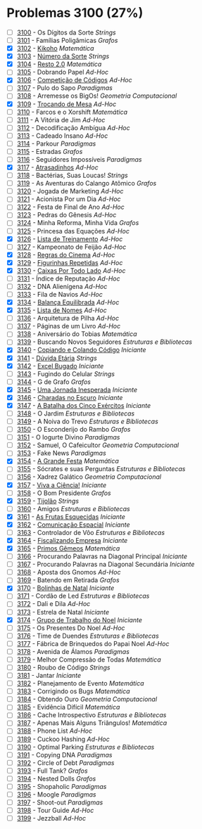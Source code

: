 # Problemas 3100 (27%)

  - [ ]  [3100](https://www.beecrowd.com.br/judge/pt/problems/view/3100) - Os Dígitos da Sorte *Strings*
  - [ ]  [3101](https://www.beecrowd.com.br/judge/pt/problems/view/3101) - Famílias Poligâmicas *Grafos*
  - [x]  [3102](https://www.beecrowd.com.br/judge/pt/problems/view/3102) - [Kikoho](https://github.com/potigol/uoj-potigol/blob/master/src/3100/3102.poti) *Matemática*
  - [x]  [3103](https://www.beecrowd.com.br/judge/pt/problems/view/3103) - [Número da Sorte](https://github.com/potigol/uoj-potigol/blob/master/src/3100/3103.poti) *Strings*
  - [x]  [3104](https://www.beecrowd.com.br/judge/pt/problems/view/3104) - [Resto 2.0](https://github.com/potigol/uoj-potigol/blob/master/src/3100/3104.poti) *Matemática*
  - [ ]  [3105](https://www.beecrowd.com.br/judge/pt/problems/view/3105) - Dobrando Papel *Ad-Hoc*
  - [x]  [3106](https://www.beecrowd.com.br/judge/pt/problems/view/3106) - [Competição de Códigos](https://github.com/potigol/uoj-potigol/blob/master/src/3100/3106.poti) *Ad-Hoc*
  - [ ]  [3107](https://www.beecrowd.com.br/judge/pt/problems/view/3107) - Pulo do Sapo *Paradigmas*
  - [ ]  [3108](https://www.beecrowd.com.br/judge/pt/problems/view/3108) - Arremesse os BigOs! *Geometria Computacional*
  - [x]  [3109](https://www.beecrowd.com.br/judge/pt/problems/view/3109) - [Trocando de Mesa](https://github.com/potigol/uoj-potigol/blob/master/src/3100/3109.poti) *Ad-Hoc*
  - [ ]  [3110](https://www.beecrowd.com.br/judge/pt/problems/view/3110) - Farcos e o Xorshift *Matemática*
  - [ ]  [3111](https://www.beecrowd.com.br/judge/pt/problems/view/3111) - A Vitória de Jim *Ad-Hoc*
  - [ ]  [3112](https://www.beecrowd.com.br/judge/pt/problems/view/3112) - Decodificação Ambígua *Ad-Hoc*
  - [ ]  [3113](https://www.beecrowd.com.br/judge/pt/problems/view/3113) - Cadeado Insano *Ad-Hoc*
  - [ ]  [3114](https://www.beecrowd.com.br/judge/pt/problems/view/3114) - Parkour *Paradigmas*
  - [ ]  [3115](https://www.beecrowd.com.br/judge/pt/problems/view/3115) - Estradas *Grafos*
  - [ ]  [3116](https://www.beecrowd.com.br/judge/pt/problems/view/3116) - Seguidores Impossíveis *Paradigmas*
  - [x]  [3117](https://www.beecrowd.com.br/judge/pt/problems/view/3117) - [Atrasadinhos](https://github.com/potigol/uoj-potigol/blob/master/src/3100/3117.poti) *Ad-Hoc*
  - [ ]  [3118](https://www.beecrowd.com.br/judge/pt/problems/view/3118) - Bactérias, Suas Loucas! *Strings*
  - [ ]  [3119](https://www.beecrowd.com.br/judge/pt/problems/view/3119) - As Aventuras do Calango Atômico *Grafos*
  - [ ]  [3120](https://www.beecrowd.com.br/judge/pt/problems/view/3120) - Jogada de Marketing *Ad-Hoc*
  - [ ]  [3121](https://www.beecrowd.com.br/judge/pt/problems/view/3121) - Acionista Por um Dia *Ad-Hoc*
  - [ ]  [3122](https://www.beecrowd.com.br/judge/pt/problems/view/3122) - Festa de Final de Ano *Ad-Hoc*
  - [ ]  [3123](https://www.beecrowd.com.br/judge/pt/problems/view/3123) - Pedras do Gênesis *Ad-Hoc*
  - [ ]  [3124](https://www.beecrowd.com.br/judge/pt/problems/view/3124) - Minha Reforma, Minha Vida *Grafos*
  - [ ]  [3125](https://www.beecrowd.com.br/judge/pt/problems/view/3125) - Princesa das Equações *Ad-Hoc*
  - [x]  [3126](https://www.beecrowd.com.br/judge/pt/problems/view/3126) - [Lista de Treinamento](https://github.com/potigol/uoj-potigol/blob/master/src/3100/3126.poti) *Ad-Hoc*
  - [ ]  [3127](https://www.beecrowd.com.br/judge/pt/problems/view/3127) - Kampeonato de Feijão *Ad-Hoc*
  - [x]  [3128](https://www.beecrowd.com.br/judge/pt/problems/view/3128) - [Regras do Cinema](https://github.com/potigol/uoj-potigol/blob/master/src/3100/3128.poti) *Ad-Hoc*
  - [x]  [3129](https://www.beecrowd.com.br/judge/pt/problems/view/3129) - [Figurinhas Repetidas](https://github.com/potigol/uoj-potigol/blob/master/src/3100/3129.poti) *Ad-Hoc*
  - [x]  [3130](https://www.beecrowd.com.br/judge/pt/problems/view/3130) - [Caixas Por Todo Lado](https://github.com/potigol/uoj-potigol/blob/master/src/3100/3130.poti) *Ad-Hoc*
  - [ ]  [3131](https://www.beecrowd.com.br/judge/pt/problems/view/3131) - Índice de Reputação *Ad-Hoc*
  - [ ]  [3132](https://www.beecrowd.com.br/judge/pt/problems/view/3132) - DNA Alienígena *Ad-Hoc*
  - [ ]  [3133](https://www.beecrowd.com.br/judge/pt/problems/view/3133) - Fila de Navios *Ad-Hoc*
  - [x]  [3134](https://www.beecrowd.com.br/judge/pt/problems/view/3134) - [Balança Equilibrada](https://github.com/potigol/uoj-potigol/blob/master/src/3100/3134.poti) *Ad-Hoc*
  - [x]  [3135](https://www.beecrowd.com.br/judge/pt/problems/view/3135) - [Lista de Nomes](https://github.com/potigol/uoj-potigol/blob/master/src/3100/3135.poti) *Ad-Hoc*
  - [ ]  [3136](https://www.beecrowd.com.br/judge/pt/problems/view/3136) - Arquitetura de Pilha *Ad-Hoc*
  - [ ]  [3137](https://www.beecrowd.com.br/judge/pt/problems/view/3137) - Páginas de um Livro *Ad-Hoc*
  - [ ]  [3138](https://www.beecrowd.com.br/judge/pt/problems/view/3138) - Aniversário do Tobias *Matemática*
  - [ ]  [3139](https://www.beecrowd.com.br/judge/pt/problems/view/3139) - Buscando Novos Seguidores *Estruturas e Bibliotecas*
  - [x]  [3140](https://www.beecrowd.com.br/judge/pt/problems/view/3140) - [Copiando e Colando Código](https://github.com/potigol/uoj-potigol/blob/master/src/3100/3140.poti) *Iniciante*
  - [x]  [3141](https://www.beecrowd.com.br/judge/pt/problems/view/3141) - [Dúvida Etária](https://github.com/potigol/uoj-potigol/blob/master/src/3100/3141.poti) *Strings*
  - [x]  [3142](https://www.beecrowd.com.br/judge/pt/problems/view/3142) - [Excel Bugado](https://github.com/potigol/uoj-potigol/blob/master/src/3100/3142.poti) *Iniciante*
  - [ ]  [3143](https://www.beecrowd.com.br/judge/pt/problems/view/3143) - Fugindo do Celular *Strings*
  - [ ]  [3144](https://www.beecrowd.com.br/judge/pt/problems/view/3144) - G de Grafo *Grafos*
  - [x]  [3145](https://www.beecrowd.com.br/judge/pt/problems/view/3145) - [Uma Jornada Inesperada](https://github.com/potigol/uoj-potigol/blob/master/src/3100/3145.poti) *Iniciante*
  - [x]  [3146](https://www.beecrowd.com.br/judge/pt/problems/view/3146) - [Charadas no Escuro](https://github.com/potigol/uoj-potigol/blob/master/src/3100/3146.poti) *Iniciante*
  - [x]  [3147](https://www.beecrowd.com.br/judge/pt/problems/view/3147) - [A Batalha dos Cinco Exércitos](https://github.com/potigol/uoj-potigol/blob/master/src/3100/3147.poti) *Iniciante*
  - [ ]  [3148](https://www.beecrowd.com.br/judge/pt/problems/view/3148) - O Jardim *Estruturas e Bibliotecas*
  - [ ]  [3149](https://www.beecrowd.com.br/judge/pt/problems/view/3149) - A Noiva do Trevo *Estruturas e Bibliotecas*
  - [ ]  [3150](https://www.beecrowd.com.br/judge/pt/problems/view/3150) - O Esconderijo do Rambo *Grafos*
  - [ ]  [3151](https://www.beecrowd.com.br/judge/pt/problems/view/3151) - O Iogurte Divino *Paradigmas*
  - [ ]  [3152](https://www.beecrowd.com.br/judge/pt/problems/view/3152) - Samuel, O Cafeicultor *Geometria Computacional*
  - [ ]  [3153](https://www.beecrowd.com.br/judge/pt/problems/view/3153) - Fake News *Paradigmas*
  - [x]  [3154](https://www.beecrowd.com.br/judge/pt/problems/view/3154) - [A Grande Festa](https://github.com/potigol/uoj-potigol/blob/master/src/3100/3154.poti) *Matemática*
  - [ ]  [3155](https://www.beecrowd.com.br/judge/pt/problems/view/3155) - Sócrates e suas Perguntas *Estruturas e Bibliotecas*
  - [ ]  [3156](https://www.beecrowd.com.br/judge/pt/problems/view/3156) - Xadrez Galático *Geometria Computacional*
  - [x]  [3157](https://www.beecrowd.com.br/judge/pt/problems/view/3157) - [Viva a Ciência!](https://github.com/potigol/uoj-potigol/blob/master/src/3100/3157.poti) *Iniciante*
  - [ ]  [3158](https://www.beecrowd.com.br/judge/pt/problems/view/3158) - O Bom Presidente *Grafos*
  - [x]  [3159](https://www.beecrowd.com.br/judge/pt/problems/view/3159) - [Tijolão](https://github.com/potigol/uoj-potigol/blob/master/src/3100/3159.poti) *Strings*
  - [ ]  [3160](https://www.beecrowd.com.br/judge/pt/problems/view/3160) - Amigos *Estruturas e Bibliotecas*
  - [x]  [3161](https://www.beecrowd.com.br/judge/pt/problems/view/3161) - [As Frutas Esquecidas](https://github.com/potigol/uoj-potigol/blob/master/src/3100/3161.poti) *Iniciante*
  - [x]  [3162](https://www.beecrowd.com.br/judge/pt/problems/view/3162) - [Comunicação Espacial](https://github.com/potigol/uoj-potigol/blob/master/src/3100/3162.poti) *Iniciante*
  - [ ]  [3163](https://www.beecrowd.com.br/judge/pt/problems/view/3163) - Controlador de Vôo *Estruturas e Bibliotecas*
  - [x]  [3164](https://www.beecrowd.com.br/judge/pt/problems/view/3164) - [Fiscalizando Empresa](https://github.com/potigol/uoj-potigol/blob/master/src/3100/3164.poti) *Iniciante*
  - [x]  [3165](https://www.beecrowd.com.br/judge/pt/problems/view/3165) - [Primos Gêmeos](https://github.com/potigol/uoj-potigol/blob/master/src/3100/3165.poti) *Matemática*
  - [ ]  [3166](https://www.beecrowd.com.br/judge/pt/problems/view/3166) - Procurando Palavras na Diagonal Principal *Iniciante*
  - [ ]  [3167](https://www.beecrowd.com.br/judge/pt/problems/view/3167) - Procurando Palavras na Diagonal Secundária *Iniciante*
  - [ ]  [3168](https://www.beecrowd.com.br/judge/pt/problems/view/3168) - Aposta dos Gnomos *Ad-Hoc*
  - [ ]  [3169](https://www.beecrowd.com.br/judge/pt/problems/view/3169) - Batendo em Retirada *Grafos*
  - [x]  [3170](https://www.beecrowd.com.br/judge/pt/problems/view/3170) - [Bolinhas de Natal](https://github.com/potigol/uoj-potigol/blob/master/src/3100/3170.poti) *Iniciante*
  - [ ]  [3171](https://www.beecrowd.com.br/judge/pt/problems/view/3171) - Cordão de Led *Estruturas e Bibliotecas*
  - [ ]  [3172](https://www.beecrowd.com.br/judge/pt/problems/view/3172) - Dali e Dila *Ad-Hoc*
  - [ ]  [3173](https://www.beecrowd.com.br/judge/pt/problems/view/3173) - Estrela de Natal *Iniciante*
  - [x]  [3174](https://www.beecrowd.com.br/judge/pt/problems/view/3174) - [Grupo de Trabalho do Noel](https://github.com/potigol/uoj-potigol/blob/master/src/3100/3174.poti) *Iniciante*
  - [ ]  [3175](https://www.beecrowd.com.br/judge/pt/problems/view/3175) - Os Presentes Do Noel *Ad-Hoc*
  - [ ]  [3176](https://www.beecrowd.com.br/judge/pt/problems/view/3176) - Time de Duendes *Estruturas e Bibliotecas*
  - [ ]  [3177](https://www.beecrowd.com.br/judge/pt/problems/view/3177) - Fábrica de Brinquedos do Papai Noel *Ad-Hoc*
  - [ ]  [3178](https://www.beecrowd.com.br/judge/pt/problems/view/3178) - Avenida de Álamos *Paradigmas*
  - [ ]  [3179](https://www.beecrowd.com.br/judge/pt/problems/view/3179) - Melhor Compressão de Todas *Matemática*
  - [ ]  [3180](https://www.beecrowd.com.br/judge/pt/problems/view/3180) - Roubo de Código *Strings*
  - [ ]  [3181](https://www.beecrowd.com.br/judge/pt/problems/view/3181) - Jantar *Iniciante*
  - [ ]  [3182](https://www.beecrowd.com.br/judge/pt/problems/view/3182) - Planejamento de Evento *Matemática*
  - [ ]  [3183](https://www.beecrowd.com.br/judge/pt/problems/view/3183) - Corrigindo os Bugs *Matemática*
  - [ ]  [3184](https://www.beecrowd.com.br/judge/pt/problems/view/3184) - Obtendo Ouro *Geometria Computacional*
  - [ ]  [3185](https://www.beecrowd.com.br/judge/pt/problems/view/3185) - Evidência Difícil *Matemática*
  - [ ]  [3186](https://www.beecrowd.com.br/judge/pt/problems/view/3186) - Cache Introspectivo *Estruturas e Bibliotecas*
  - [ ]  [3187](https://www.beecrowd.com.br/judge/pt/problems/view/3187) - Apenas Mais Alguns Triângulos! *Matemática*
  - [ ]  [3188](https://www.beecrowd.com.br/judge/pt/problems/view/3188) - Phone List *Ad-Hoc*
  - [ ]  [3189](https://www.beecrowd.com.br/judge/pt/problems/view/3189) - Cuckoo Hashing *Ad-Hoc*
  - [ ]  [3190](https://www.beecrowd.com.br/judge/pt/problems/view/3190) - Optimal Parking *Estruturas e Bibliotecas*
  - [ ]  [3191](https://www.beecrowd.com.br/judge/pt/problems/view/3191) - Copying DNA *Paradigmas*
  - [ ]  [3192](https://www.beecrowd.com.br/judge/pt/problems/view/3192) - Circle of Debt *Paradigmas*
  - [ ]  [3193](https://www.beecrowd.com.br/judge/pt/problems/view/3193) - Full Tank? *Grafos*
  - [ ]  [3194](https://www.beecrowd.com.br/judge/pt/problems/view/3194) - Nested Dolls *Grafos*
  - [ ]  [3195](https://www.beecrowd.com.br/judge/pt/problems/view/3195) - Shopaholic *Paradigmas*
  - [ ]  [3196](https://www.beecrowd.com.br/judge/pt/problems/view/3196) - Moogle *Paradigmas*
  - [ ]  [3197](https://www.beecrowd.com.br/judge/pt/problems/view/3197) - Shoot-out *Paradigmas*
  - [ ]  [3198](https://www.beecrowd.com.br/judge/pt/problems/view/3198) - Tour Guide *Ad-Hoc*
  - [ ]  [3199](https://www.beecrowd.com.br/judge/pt/problems/view/3199) - Jezzball *Ad-Hoc*